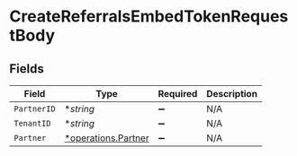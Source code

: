 # CreateReferralsEmbedTokenRequestBody


## Fields

| Field                                                     | Type                                                      | Required                                                  | Description                                               |
| --------------------------------------------------------- | --------------------------------------------------------- | --------------------------------------------------------- | --------------------------------------------------------- |
| `PartnerID`                                               | **string*                                                 | :heavy_minus_sign:                                        | N/A                                                       |
| `TenantID`                                                | **string*                                                 | :heavy_minus_sign:                                        | N/A                                                       |
| `Partner`                                                 | [*operations.Partner](../../models/operations/partner.md) | :heavy_minus_sign:                                        | N/A                                                       |